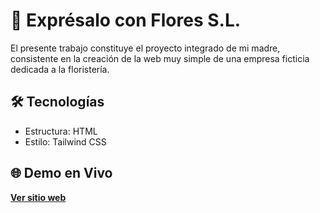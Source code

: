 # 🌸 Exprésalo con Flores S.L.
El presente trabajo constituye el proyecto integrado de mi madre, consistente en la creación de la web muy simple de una empresa ficticia dedicada a la floristería.

## 🛠️ Tecnologías
- Estructura: HTML
- Estilo: Tailwind CSS

## 🌐 Demo en Vivo
**[Ver sitio web](https://lpc864.github.io/expresalo-con-flores)**

